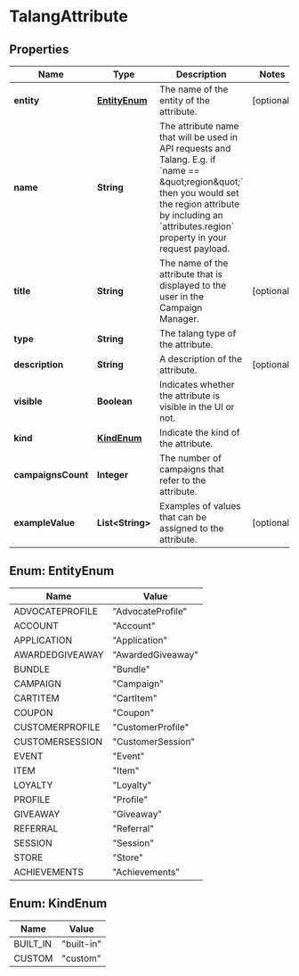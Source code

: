 

# TalangAttribute


## Properties

Name | Type | Description | Notes
------------ | ------------- | ------------- | -------------
**entity** | [**EntityEnum**](#EntityEnum) | The name of the entity of the attribute. |  [optional]
**name** | **String** | The attribute name that will be used in API requests and Talang. E.g. if &#x60;name &#x3D;&#x3D; \&quot;region\&quot;&#x60; then you would set the region attribute by including an &#x60;attributes.region&#x60; property in your request payload.  | 
**title** | **String** | The name of the attribute that is displayed to the user in the Campaign Manager. |  [optional]
**type** | **String** | The talang type of the attribute. | 
**description** | **String** | A description of the attribute. |  [optional]
**visible** | **Boolean** | Indicates whether the attribute is visible in the UI or not. | 
**kind** | [**KindEnum**](#KindEnum) | Indicate the kind of the attribute. | 
**campaignsCount** | **Integer** | The number of campaigns that refer to the attribute. | 
**exampleValue** | **List&lt;String&gt;** | Examples of values that can be assigned to the attribute. |  [optional]



## Enum: EntityEnum

Name | Value
---- | -----
ADVOCATEPROFILE | &quot;AdvocateProfile&quot;
ACCOUNT | &quot;Account&quot;
APPLICATION | &quot;Application&quot;
AWARDEDGIVEAWAY | &quot;AwardedGiveaway&quot;
BUNDLE | &quot;Bundle&quot;
CAMPAIGN | &quot;Campaign&quot;
CARTITEM | &quot;CartItem&quot;
COUPON | &quot;Coupon&quot;
CUSTOMERPROFILE | &quot;CustomerProfile&quot;
CUSTOMERSESSION | &quot;CustomerSession&quot;
EVENT | &quot;Event&quot;
ITEM | &quot;Item&quot;
LOYALTY | &quot;Loyalty&quot;
PROFILE | &quot;Profile&quot;
GIVEAWAY | &quot;Giveaway&quot;
REFERRAL | &quot;Referral&quot;
SESSION | &quot;Session&quot;
STORE | &quot;Store&quot;
ACHIEVEMENTS | &quot;Achievements&quot;



## Enum: KindEnum

Name | Value
---- | -----
BUILT_IN | &quot;built-in&quot;
CUSTOM | &quot;custom&quot;



